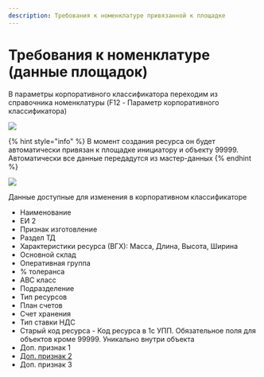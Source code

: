 ```yaml
---
description: Требования к номенклатуре привязанной к площадке
---
```


# Требования к номенклатуре (данные площадок)

В параметры корпоративного классификатора переходим из справочника номенклатуры (F12 - Параметр корпоративного классификатора)

![](<../../../.gitbook/assets/image (477).png>)

{% hint style="info" %}
В момент создания ресурса он будет автоматически привязан к площадке инициатору и объекту 99999. Автоматически все данные передадутся из мастер-данных
{% endhint %}

![](<../../../.gitbook/assets/image (478).png>)

Данные доступные для изменения в корпоративном классификаторе

* Наименование
* ЕИ 2
* Признак изготовление
* Раздел ТД
* Характеристики ресурса (ВГХ): Масса, Длина, Высота, Ширина
* Основной склад
* Оперативная группа
* % толеранса
* ABC класс
* Подразделение
* Тип ресурсов
* План счетов
* Счет хранения
* Тип ставки НДС
* Старый код ресурса - Код ресурса в 1с УПП. Обязательное поля для объектов кроме 99999. Уникально внутри объекта
* Доп. признак 1
* [Доп. признак 2](../../prostye-spravochniki/ks2.md)
* Доп. признак 3
